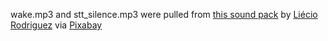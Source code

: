 wake.mp3 and stt_silence.mp3 were pulled from [this sound pack](https://pixabay.com/sound-effects/menu-buttom-pack-190019/) by [Liécio Rodriguez](https://pixabay.com/users/liecio-3298866/) via [Pixabay](https://pixabay.com/service/license-summary/) 

<!-- 
Other potential sounds: 
https://pixabay.com/sound-effects/90s-game-ui-1-185094/  
https://pixabay.com/sound-effects/90s-game-ui-10-185103/  
https://pixabay.com/sound-effects/click-buttons-ui-menu-sounds-effects-button-13-205396/
https://freesound.org/people/farpro/sounds/264762/
https://freesound.org/people/craigscottuk/sounds/644958/
https://freesound.org/people/Gronkjaer/sounds/654321/
https://freesound.org/people/StavSounds/sounds/546084/
https://freesound.org/people/ertfelda/sounds/243701/
Audio Editor:
https://audiomass.co/
--> 
